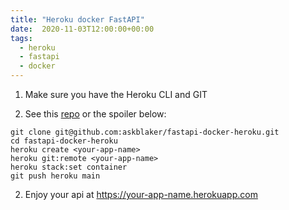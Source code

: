 ```yaml
---
title: "Heroku docker FastAPI"
date:  2020-11-03T12:00:00+00:00
tags:
  - heroku
  - fastapi
  - docker
---
```


1. Make sure you have the Heroku CLI and GIT

2. See this [repo](https://github.com/askblaker/fastapi-docker-heroku) or the spoiler below:

```
git clone git@github.com:askblaker/fastapi-docker-heroku.git
cd fastapi-docker-heroku
heroku create <your-app-name>
heroku git:remote <your-app-name>
heroku stack:set container
git push heroku main
```

2. Enjoy your api at https://your-app-name.herokuapp.com
